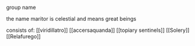 group name

the name maritor is celestial and means great beings

consists of:
[[viridillatro]]
[[accersaquanda]]
[[topiary sentinels]]
[[Solery]]
[[Relafurego]]
